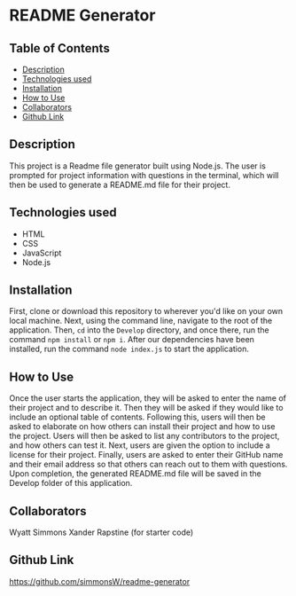   # README Generator
  
  ## Table of Contents
  * [Description](#description)
  * [Technologies used](#technologies-used)
  * [Installation](#installation)
  * [How to Use](#How-to-use)
  * [Collaborators](#collaborators)
  * [Github Link](#github-link)
    
  ## Description
  This project is a Readme file generator built using Node.js. The user is prompted for project information with questions in the terminal, which will then be used to generate a README.md file for their project.

  ## Technologies used
  * HTML
  * CSS
  * JavaScript
  * Node.js

  ## Installation
  First, clone or download this repository to wherever you'd like on your own local machine. Next, using the command line, navigate to the root of the application. Then, `cd` into the `Develop` directory, and once there, run the command `npm install` or `npm i`. After our dependencies have been installed, run the command `node index.js` to start the application.

  ## How to Use
  Once the user starts the application, they will be asked to enter the name of their project and to describe it. Then they will be asked if they would like to include an optional table of contents. Following this, users will then be asked to elaborate on how others can install their project and how to use the project. Users will then be asked to list any contributors to the project, and how others can test it. Next, users are given the option to include a license for their project. Finally, users are asked to enter their GitHub name and their email address so that others can reach out to them with questions. Upon completion, the generated README.md file will be saved in the Develop folder of this application.

  ## Collaborators
  Wyatt Simmons Xander Rapstine (for starter code)

  ## Github Link
  https://github.com/simmonsW/readme-generator
